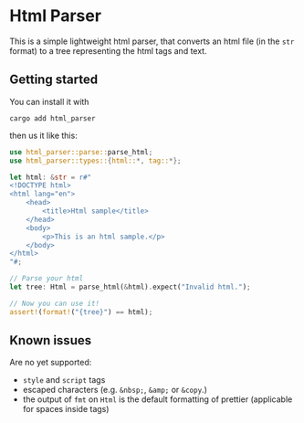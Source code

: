 # Html Parser

This is a simple lightweight html parser, that converts an html file (in the `str` format) to a tree representing the html tags and text.

## Getting started

You can install it with

```shell
cargo add html_parser
```

then us it like this:

```rust
use html_parser::parse::parse_html;
use html_parser::types::{html::*, tag::*};

let html: &str = r#"
<!DOCTYPE html>
<html lang="en">
    <head>
        <title>Html sample</title>
    </head>
    <body>
        <p>This is an html sample.</p>
    </body>
</html>
"#;

// Parse your html
let tree: Html = parse_html(&html).expect("Invalid html.");

// Now you can use it!
assert!(format!("{tree}") == html);
```

## Known issues

Are no yet supported:

-   `style` and `script` tags
-   escaped characters (e.g. `&nbsp;`, `&amp;` or `&copy`.)
-   the output of `fmt` on `Html` is the default formatting of prettier (applicable for spaces inside tags)
